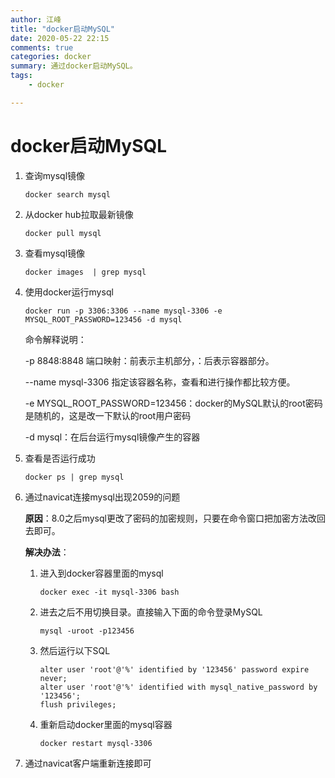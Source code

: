 ```yaml
---
author: 江峰
title: "docker启动MySQL"
date: 2020-05-22 22:15
comments: true
categories: docker
summary: 通过docker启动MySQL。
tags: 
	- docker

---
```




# docker启动MySQL

1. 查询mysql镜像

   ```
   docker search mysql
   ```

2. 从docker hub拉取最新镜像

   ```
   docker pull mysql
   ```

3. 查看mysql镜像

   ```
   docker images  | grep mysql
   ```

4. 使用docker运行mysql

   ```
   docker run -p 3306:3306 --name mysql-3306 -e MYSQL_ROOT_PASSWORD=123456 -d mysql
   ```

   命令解释说明：

   -p 8848:8848 端口映射：前表示主机部分，：后表示容器部分。

   --name mysql-3306  指定该容器名称，查看和进行操作都比较方便。

   -e MYSQL_ROOT_PASSWORD=123456：docker的MySQL默认的root密码是随机的，这是改一下默认的root用户密码

   -d mysql：在后台运行mysql镜像产生的容器

   

5. 查看是否运行成功

   ```
   docker ps | grep mysql
   ```

   

6. 通过navicat连接mysql出现2059的问题

   **原因**：8.0之后mysql更改了密码的加密规则，只要在命令窗口把加密方法改回去即可。

   **解决办法**：

   1. 进入到docker容器里面的mysql

      ```
      docker exec -it mysql-3306 bash
      ```

   2. 进去之后不用切换目录。直接输入下面的命令登录MySQL

      ```
      mysql -uroot -p123456
      ```

   3. 然后运行以下SQL

      ```
      alter user 'root'@'%' identified by '123456' password expire never;
      alter user 'root'@'%' identified with mysql_native_password by '123456';
      flush privileges;
      ```

   4. 重新启动docker里面的mysql容器

      ```
      docker restart mysql-3306
      ```

      

7. 通过navicat客户端重新连接即可